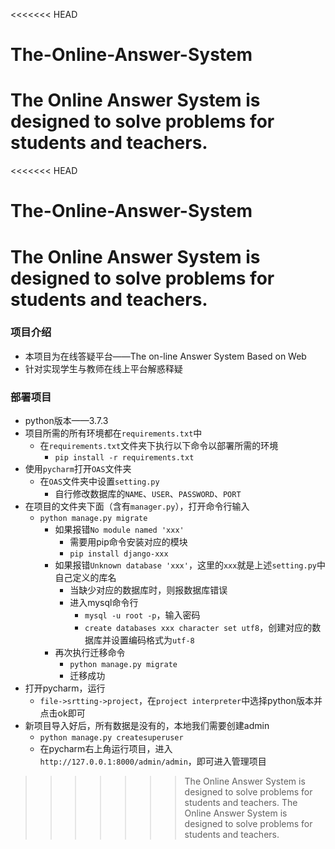 <<<<<<< HEAD
# The-Online-Answer-System
The Online Answer System is designed to solve problems for students and teachers.
=======
<<<<<<< HEAD
# The-Online-Answer-System
The Online Answer System is designed to solve problems for students and teachers.
=======
### 项目介绍

- 本项目为在线答疑平台——The on-line Answer System Based on Web
- 针对实现学生与教师在线上平台解惑释疑

### 部署项目

- python版本——3.7.3
- 项目所需的所有环境都在`requirements.txt`中
  - 在`requirements.txt`文件夹下执行以下命令以部署所需的环境
    - `pip install -r requirements.txt`
- 使用`pycharm`打开`OAS`文件夹
  - 在`OAS`文件夹中设置`setting.py`
    - 自行修改数据库的`NAME`、`USER`、`PASSWORD`、`PORT`
- 在项目的文件夹下面（含有`manager.py`），打开命令行输入
  - `python manage.py migrate`
    - 如果报错`No module named 'xxx'`
      - 需要用pip命令安装对应的模块
      - `pip install django-xxx`
    - 如果报错`Unknown database 'xxx'`，这里的`xxx`就是上述`setting.py`中自己定义的库名
      - 当缺少对应的数据库时，则报数据库错误
      - 进入mysql命令行
        - `mysql -u root -p`，输入密码
        - `create databases xxx character set utf8`，创建对应的数据库并设置编码格式为`utf-8`
    - 再次执行迁移命令
      - `python manage.py migrate` 
      - 迁移成功
- 打开pycharm，运行
  - `file->srtting->project`，在`project interpreter`中选择python版本并点击ok即可
- 新项目导入好后，所有数据是没有的，本地我们需要创建admin
  - `python manage.py createsuperuser`
  - 在pycharm右上角运行项目，进入`http://127.0.0.1:8000/admin/admin`，即可进入管理项目

>>>>>>> The Online Answer System is designed to solve problems for students and teachers.
>>>>>>> The Online Answer System is designed to solve problems for students and teachers.
